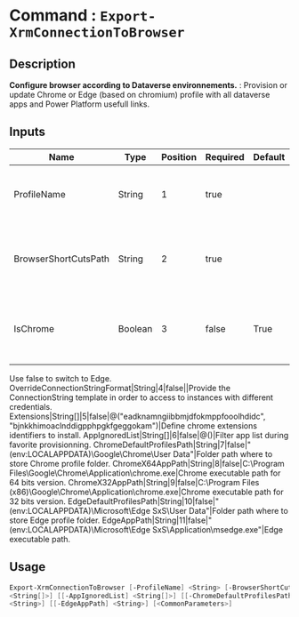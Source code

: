 ﻿# Command : `Export-XrmConnectionToBrowser` 

## Description

**Configure browser according to Dataverse environnements.** : Provision or update Chrome or Edge (based on chromium) profile with all dataverse apps and Power Platform usefull links.

## Inputs

Name|Type|Position|Required|Default|Description
----|----|--------|--------|-------|-----------
ProfileName|String|1|true||Name of existing or new browser profile.
BrowserShortCutsPath|String|2|true||Folder path where to store profile shortcut (.lnk).
IsChrome|Boolean|3|false|True|Indicates if browser is Google Chrome. (Default: true)
Use false to switch to Edge.
OverrideConnectionStringFormat|String|4|false||Provide the ConnectionString template in order to access to instances with different credentials.
Extensions|String[]|5|false|@("eadknamngiibbmjdfokmppfooolhdidc", "bjnkkhimoaclnddigpphpgkfgeggokam")|Define chrome extensions identifiers to install.
AppIgnoredList|String[]|6|false|@()|Filter app list during favorite provisionning.
ChromeDefaultProfilesPath|String|7|false|"$($env:LOCALAPPDATA)\Google\Chrome\User Data\"|Folder path where to store Chrome profile folder.
ChromeX64AppPath|String|8|false|C:\Program Files\Google\Chrome\Application\chrome.exe|Chrome executable path for 64 bits version.
ChromeX32AppPath|String|9|false|C:\Program Files (x86)\Google\Chrome\Application\chrome.exe|Chrome executable path for 32 bits version.
EdgeDefaultProfilesPath|String|10|false|"$($env:LOCALAPPDATA)\Microsoft\Edge SxS\User Data\"|Folder path where to store Edge profile folder.
EdgeAppPath|String|11|false|"$($env:LOCALAPPDATA)\Microsoft\Edge SxS\Application\msedge.exe"|Edge executable path.


## Usage

```Powershell 
Export-XrmConnectionToBrowser [-ProfileName] <String> [-BrowserShortCutsPath] <String> [[-IsChrome] <Boolean>] [[-OverrideConnectionStringFormat] <String>] [[-Extensions] 
<String[]>] [[-AppIgnoredList] <String[]>] [[-ChromeDefaultProfilesPath] <String>] [[-ChromeX64AppPath] <String>] [[-ChromeX32AppPath] <String>] [[-EdgeDefaultProfilesPath] 
<String>] [[-EdgeAppPath] <String>] [<CommonParameters>]
``` 


